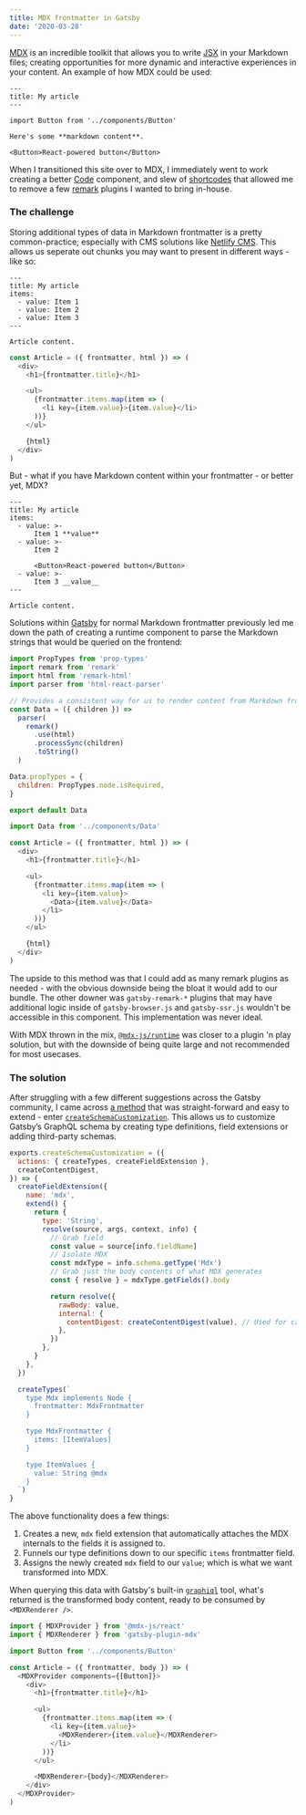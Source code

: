 ```yaml
---
title: MDX frontmatter in Gatsby
date: '2020-03-28'
---
```


[MDX](https://mdxjs.com/) is an incredible toolkit that allows you to write [JSX](https://reactjs.org/docs/introducing-jsx.html) in your Markdown files; creating opportunities for more dynamic and interactive experiences in your content. An example of how MDX could be used:

```mdx
---
title: My article
---

import Button from '../components/Button'

Here's some **markdown content**.

<Button>React-powered button</Button>
```

When I transitioned this site over to MDX, I immediately went to work creating a better [Code](https://github.com/zslabs/zslabs.com/blob/master/src/components/Code.js) component, and slew of [shortcodes](https://github.com/zslabs/zslabs.com/blob/master/src/components/mdxShortcodes.js) that allowed me to remove a few [remark](https://github.com/remarkjs/remark) plugins I wanted to bring in-house.

### The challenge

Storing additional types of data in Markdown frontmatter is a pretty common-practice; especially with CMS solutions like [Netlify CMS](https://www.netlifycms.org/). This allows us seperate out chunks you may want to present in different ways - like so:

```mdx filename=article.md
---
title: My article
items:
  - value: Item 1
  - value: Item 2
  - value: Item 3
---

Article content.
```

```js filename=Article.js
const Article = ({ frontmatter, html }) => (
  <div>
    <h1>{frontmatter.title}</h1>

    <ul>
      {frontmatter.items.map(item => (
        <li key={item.value}>{item.value}</li>
      ))}
    </ul>

    {html}
  </div>
)
```

But - what if you have Markdown content within your frontmatter - or better yet, MDX?

```mdx filename=article.md
---
title: My article
items:
  - value: >-
      Item 1 **value**
  - value: >-
      Item 2

      <Button>React-powered button</Button>
  - value: >-
      Item 3 __value__
---

Article content.
```

Solutions within [Gatsby](https://www.gatsbyjs.org) for normal Markdown frontmatter previously led me down the path of creating a runtime component to parse the Markdown strings that would be queried on the frontend:

```js filename=Data.js
import PropTypes from 'prop-types'
import remark from 'remark'
import html from 'remark-html'
import parser from 'html-react-parser'

// Provides a consistent way for us to render content from Markdown frontmatter that propery encodes entities as well
const Data = ({ children }) =>
  parser(
    remark()
      .use(html)
      .processSync(children)
      .toString()
  )

Data.propTypes = {
  children: PropTypes.node.isRequired,
}

export default Data
```

```js filename=Article.js
import Data from '../components/Data'

const Article = ({ frontmatter, html }) => (
  <div>
    <h1>{frontmatter.title}</h1>

    <ul>
      {frontmatter.items.map(item => (
        <li key={item.value}>
          <Data>{item.value}</Data>
        </li>
      ))}
    </ul>

    {html}
  </div>
)
```

The upside to this method was that I could add as many remark plugins as needed - with the obvious downside being the bloat it would add to our bundle. The other downer was `gatsby-remark-*` plugins that may have additional logic inside of `gatsby-browser.js` and `gatsby-ssr.js` wouldn't be accessible in this component. This implementation was never ideal.

With MDX thrown in the mix, [`@mdx-js/runtime`](https://mdxjs.com/advanced/runtime) was closer to a plugin 'n play solution, but with the downside of being quite large and not recommended for most usecases.

### The solution

After struggling with a few different suggestions across the Gatsby community, I came across [a method](https://github.com/gatsbyjs/gatsby/issues/21789#issuecomment-592110650) that was straight-forward and easy to extend - enter [`createSchemaCustomization`](https://www.gatsbyjs.org/docs/node-apis/#createSchemaCustomization). This allows us to customize Gatsby’s GraphQL schema by creating type definitions, field extensions or adding third-party schemas.

```js filename=gatsby-node.js
exports.createSchemaCustomization = ({
  actions: { createTypes, createFieldExtension },
  createContentDigest,
}) => {
  createFieldExtension({
    name: 'mdx',
    extend() {
      return {
        type: 'String',
        resolve(source, args, context, info) {
          // Grab field
          const value = source[info.fieldName]
          // Isolate MDX
          const mdxType = info.schema.getType('Mdx')
          // Grab just the body contents of what MDX generates
          const { resolve } = mdxType.getFields().body

          return resolve({
            rawBody: value,
            internal: {
              contentDigest: createContentDigest(value), // Used for caching
            },
          })
        },
      }
    },
  })

  createTypes(`
    type Mdx implements Node {
      frontmatter: MdxFrontmatter
    }

    type MdxFrontmatter {
      items: [ItemValues]
    }

    type ItemValues {
      value: String @mdx
    }
  `)
}
```

The above functionality does a few things:

1. Creates a new, `mdx` field extension that automatically attaches the MDX internals to the fields it is assigned to.
2. Funnels our type definitions down to our specific `items` frontmatter field.
3. Assigns the newly created `mdx` field to our `value`; which is what we want transformed into MDX.

When querying this data with Gatsby's built-in [`graphiql`](https://github.com/graphql/graphiql) tool, what's returned is the transformed body content, ready to be consumed by `<MDXRenderer />`.

```js filename=Article.js
import { MDXProvider } from '@mdx-js/react'
import { MDXRenderer } from 'gatsby-plugin-mdx'

import Button from '../components/Button'

const Article = ({ frontmatter, body }) => (
  <MDXProvider components={[Button]}>
    <div>
      <h1>{frontmatter.title}</h1>

      <ul>
        {frontmatter.items.map(item => (
          <li key={item.value}>
            <MDXRenderer>{item.value}</MDXRenderer>
          </li>
        ))}
      </ul>

      <MDXRenderer>{body}</MDXRenderer>
    </div>
  </MDXProvider>
)
```
